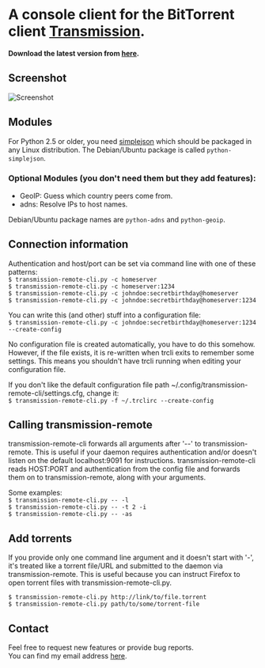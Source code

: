# A console client for the BitTorrent client [Transmission](http://www.transmissionbt.com/ "Transmission Homepage").

**Download the latest version from [here](http://github.com/fagga/transmission-remote-cli/raw/master/transmission-remote-cli.py).**

## Screenshot
![Screenshot](http://cloud.github.com/downloads/fagga/transmission-remote-cli/screenshot.png)


## Modules

For Python 2.5 or older, you need [simplejson](http://pypi.python.org/pypi/simplejson/) which should be
packaged in any Linux distribution. The Debian/Ubuntu package is called
`python-simplejson`.

### Optional Modules (you don't need them but they add features):
- GeoIP: Guess which country peers come from.
- adns: Resolve IPs to host names.

Debian/Ubuntu package names are `python-adns` and `python-geoip`.


## Connection information
Authentication and host/port can be set via command line with one
of these patterns:  
`$ transmission-remote-cli.py -c homeserver`  
`$ transmission-remote-cli.py -c homeserver:1234`  
`$ transmission-remote-cli.py -c johndoe:secretbirthday@homeserver`  
`$ transmission-remote-cli.py -c johndoe:secretbirthday@homeserver:1234`  

You can write this (and other) stuff into a configuration file:  
`$ transmission-remote-cli.py -c johndoe:secretbirthday@homeserver:1234 --create-config`  

No configuration file is created automatically, you have to do this
somehow. However, if the file exists, it is re-written when trcli exits to
remember some settings. This means you shouldn't have trcli running when
editing your configuration file.

If you don't like the default configuration file path
~/.config/transmission-remote-cli/settings.cfg, change it:  
`$ transmission-remote-cli.py -f ~/.trclirc --create-config`


## Calling transmission-remote  
transmission-remote-cli forwards all arguments after '--' to
transmission-remote. This is useful if your daemon requires authentication
and/or doesn't listen on the default localhost:9091 for
instructions. transmission-remote-cli reads HOST:PORT and authentication from
the config file and forwards them on to transmission-remote, along with your
arguments.

Some examples:  
`$ transmission-remote-cli.py -- -l`  
`$ transmission-remote-cli.py -- -t 2 -i`  
`$ transmission-remote-cli.py -- -as`


## Add torrents  
If you provide only one command line argument and it doesn't start with '-',
it's treated like a torrent file/URL and submitted to the daemon via
transmission-remote. This is useful because you can instruct Firefox to open
torrent files with transmission-remote-cli.py.

`$ transmission-remote-cli.py http://link/to/file.torrent`  
`$ transmission-remote-cli.py path/to/some/torrent-file`


## Contact
Feel free to request new features or provide bug reports.  
You can find my email address [here](http://github.com/fagga).
